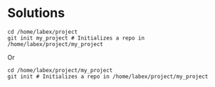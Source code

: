 # Solutions

```shell
cd /home/labex/project
git init my_project # Initializes a repo in /home/labex/project/my_project
```

Or

```shell
cd /home/labex/project/my_project
git init # Initializes a repo in /home/labex/project/my_project
```

